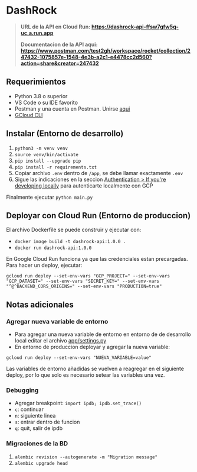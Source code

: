 # DashRock

> **URL de la API en Cloud Run: https://dashrock-api-ffsw7gfw5q-uc.a.run.app**
>
> **Documentacion de la API aqui: https://www.postman.com/test2gh/workspace/rocket/collection/247432-1075857e-1548-4e3b-a2c1-e4478cc2d560?action=share&creator=247432**

## Requerimientos

- Python 3.8 o superior
- VS Code o su IDE favorito
- Postman y una cuenta en Postman. Unirse [aqui](https://app.getpostman.com/join-team?invite_code=c4b0075a6d44af142ae2eb28f274aba7&target_code=a2ce38ed2a0b30522c0a3b9a356cf414)
- [GCloud CLI](https://cloud.google.com/sdk/docs/install)

## Instalar (Entorno de desarrollo)

1. `python3 -m venv venv`
2. `source venv/bin/activate`
3. `pip install --upgrade pip`
4. `pip install -r requirements.txt`
5. Copiar archivo `.env` dentro de `/app`, se debe llamar exactamente `.env`
6. Sigue las indicaciones en la seccion [Authentication > If you're developing locally](https://googleapis.dev/python/google-api-core/latest/auth.html) para autenticarte localmente con GCP

Finalmente ejecutar `python main.py`

## Deployar con Cloud Run (Entorno de produccion)

El archivo Dockerfile se puede construir y ejecutar con:

- `docker image build -t dashrock-api:1.0.0 .`
- `docker run dashrock-api:1.0.0`

En Google Cloud Run funciona ya que las credenciales estan precargadas. Para hacer un deploy, ejecutar:

```
gcloud run deploy --set-env-vars "GCP_PROJECT=" --set-env-vars "GCP_DATASET=" --set-env-vars "SECRET_KEY=" --set-env-vars "^@^BACKEND_CORS_ORIGINS=" --set-env-vars "PRODUCTION=true"
```

## Notas adicionales

### Agregar nueva variable de entorno

- Para agregar una nueva variable de entorno en entorno de de desarrollo local editar el archivo [app/settings.py](app/settings.py)
- En entorno de produccion deployar y agregar la nueva variable:
```
gcloud run deploy --set-env-vars "NUEVA_VARIABLE=value" 
```

Las variables de entorno añadidas se vuelven a reagregar en el siguiente deploy, por lo que solo es necesario setear las variables una vez.

### Debugging

- Agregar breakpoint: `import ipdb; ipdb.set_trace()`
- `c`: continuar
- `n`: siguiente linea
- `s`: entrar dentro de funcion
- `q`: quit, salir de ipdb

### Migraciones de la BD

1. `alembic revision --autogenerate -m "Migration message"`
2. `alembic upgrade head`